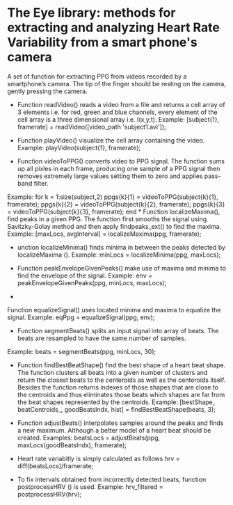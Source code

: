 # The Eye library: methods for extracting and analyzing Heart Rate Variability from a smart phone's camera

A set of function for extracting PPG from videos recorded by a smartphone’s camera. The tip of the finger should be resting on the camera, gently pressing the camera.
 
* Function readVideo() reads a video from a file and returns a cell array of 3 elements i.e. for red, green and blue channels, every element of the cell array is a three dimensional array i.e. I(x,y,t).
Example:
[subject{1}, framerate] = readVideo([video_path 'subject1.avi']);

* Function playVideo() visualize the cell array containing the video.
Example:
playVideo(subject{1}, framerate);


* Function videoToPPG() converts video to PPG signal. The function sums up all pixles in each frame, producing one sample of a PPG signal then removes extremely large values setting them to zero and applies pass-band filter.  

Example:
for k = 1:size(subject,2)
ppgs{k}{1} = videoToPPG(subject{k}{1}, framerate);
ppgs{k}{2} = videoToPPG(subject{k}{2}, framerate);
ppgs{k}{3} = videoToPPG(subject{k}{3}, framerate);
end
* 
Function localizeMaxima(), find peaks in a given PPG. The function first smooths the signal using Savitzky-Golay method and then apply findpeaks_ext() to find the maxima.
Example:
[maxLocs, avgInterval] = localizeMaxima(ppg, framerate);

* unction localizeMinima() finds minima in between the peaks detected by localizeMaxima ().
Example:
minLocs = localizeMinima(ppg, maxLocs);

* Function peakEnvelopeGivenPeaks() make use of maxima and minima to find the envelope of the signal.
Example:
env = peakEnvelopeGivenPeaks(ppg, minLocs, maxLocs);
* 
Function equalizeSignal() uses located minima and maxima to equalize the signal.
Example:
eqPpg = equalizeSignal(ppg, env);

* Function segmentBeats() splits an input signal into array of beats. The beats are resampled to have the same number of samples. 

Example:
beats = segmentBeats(ppg, minLocs, 30);

* Function findBestBeatShape() find the best shape of a heart beat shape. The function clusters all beats into a given number of clusters and return the closest beats to the centeroids as well as the centeroids itself. Besides the function returns indexes of those shapes that are close to the centroids and thus eliminates those beats which shapes are far from the beat shapes represented by the centroids.
Example:
[bestShape, beatCentroids_, goodBeatsIndx, hist] = findBestBeatShape(beats, 3);


* Function adjustBeats() interpolates samples around the peaks and finds a new maximum. 
Although a better model of a heart beat should be created.
Examples:
beatsLocs = adjustBeats(ppg, maxLocs(goodBeatsIndx), framerate);

* Heart rate variabitly is simply calculated as follows
hrv = diff(beatsLocs)/framerate;

* To fix intervals obtained from incorrectly detected beats, function postprocessHRV
() is used.
Example:
hrv_filtered = postprocessHRV(hrv);




